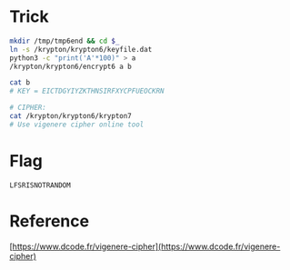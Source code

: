 # Trick

```bash
mkdir /tmp/tmp6end && cd $_
ln -s /krypton/krypton6/keyfile.dat
python3 -c "print('A'*100)" > a
/krypton/krypton6/encrypt6 a b

cat b
# KEY = EICTDGYIYZKTHNSIRFXYCPFUEOCKRN

# CIPHER:
cat /krypton/krypton6/krypton7
# Use vigenere cipher online tool
```

# Flag

```
LFSRISNOTRANDOM
```

# Reference

[https://www.dcode.fr/vigenere-cipher](https://www.dcode.fr/vigenere-cipher)